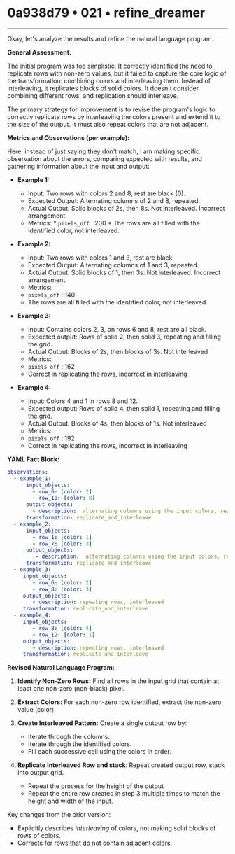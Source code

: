 # 0a938d79 • 021 • refine_dreamer

---
Okay, let's analyze the results and refine the natural language program.

**General Assessment:**

The initial program was too simplistic. It correctly identified the need to replicate rows with non-zero values, but it failed to capture the core logic of the transformation: combining colors and interleaving them. Instead of interleaving, it replicates blocks of solid colors. It doesn't consider combining different rows, and replication should interleave.

The primary strategy for improvement is to revise the program's logic to correctly replicate rows by interleaving the colors present and extend it to the size of the output. It must also repeat colors that are not adjacent.

**Metrics and Observations (per example):**

Here, instead of just saying they don't match, I am making specific observation about the errors, comparing expected with results, and gathering information about the input and output:

*   **Example 1:**
    *   Input: Two rows with colors 2 and 8, rest are black (0).
    *   Expected Output: Alternating columns of 2 and 8, repeated.
    *   Actual Output: Solid blocks of 2s, then 8s. Not interleaved. Incorrect arrangement.
    *    Metrics:
        *  `pixels_off` : 200
        *   The rows are all filled with the identified color, not interleaved.

*   **Example 2:**
    *   Input: Two rows with colors 1 and 3, rest are black.
    *   Expected Output: Alternating columns of 1 and 3, repeated.
    *   Actual Output: Solid blocks of 1, then 3s. Not interleaved. Incorrect arrangement.
    *   Metrics:
       *  `pixels_off` : 140
       *  The rows are all filled with the identified color, not interleaved.

*   **Example 3:**
    *   Input: Contains colors 2, 3, on rows 6 and 8, rest are all black.
    *   Expected output: Rows of solid 2, then solid 3, repeating and filling the grid.
    *    Actual Output: Blocks of 2s, then blocks of 3s. Not interleaved
    *    Metrics:
       *  `pixels_off` : 162
       *  Correct in replicating the rows, incorrect in interleaving

*   **Example 4:**
      * Input: Colors 4 and 1 in rows 8 and 12.
    *   Expected output: Rows of solid 4, then solid 1, repeating and filling the grid.
    *    Actual Output: Blocks of 4s, then blocks of 1s. Not interleaved
    *    Metrics:
       *  `pixels_off` : 192
       *  Correct in replicating the rows, incorrect in interleaving

**YAML Fact Block:**

```yaml
observations:
  - example_1:
      input_objects:
        - row_6: [color: 2]
        - row_10: [color: 8]
      output_objects:
        - description:  alternating columns using the input colors, replicated.
      transformation: replicate_and_interleave
  - example_2:
      input_objects:
        - row_1: [color: 1]
        - row_7: [color: 3]
      output_objects:
         - description:  alternating columns using the input colors, replicated.
      transformation: replicate_and_interleave
  - example_3:
     input_objects:
        - row_6: [color: 2]
        - row_8: [color: 3]
     output_objects:
        - description: repeating rows, interleaved
     transformation: replicate_and_interleave
  - example_4:
     input_objects:
        - row_8: [color: 4]
        - row_12: [color: 1]
     output_objects:
        - description: repeating rows, interleaved
     transformation: replicate_and_interleave
```

**Revised Natural Language Program:**

1.  **Identify Non-Zero Rows:** Find all rows in the input grid that contain at least one non-zero (non-black) pixel.
2.  **Extract Colors:** For each non-zero row identified, extract the non-zero value (color).
3.  **Create Interleaved Pattern:** Create a single output row by:

    *   Iterate through the columns.
    *   Iterate through the identified colors.
    *   Fill each successive cell using the colors in order.
4. **Replicate Interleaved Row and stack**: Repeat created output row, stack into output grid.

    *   Repeat the process for the height of the output
    *    Repeat the entire row created in step 3 multiple times to match the height and width of the input.

Key changes from the prior version:

-   Explicitly describes *interleaving* of colors, not making solid blocks of rows of colors.
- Corrects for rows that do not contain adjacent colors.

